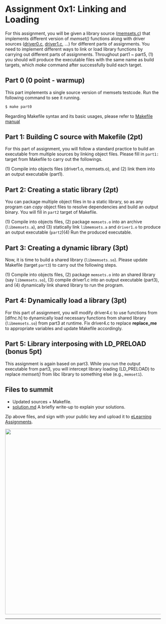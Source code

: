 # Assignment 0x1: Linking and Loading

For this assignment, you will be given a library source ([memsets.c]) that
implements different version of *memset()* functions along with driver sources
([driver0.c], [driver1.c], ...) for different parts of assignments. You need to
implement different ways to link or load library functions by carrying out
different parts of assignments. Throughout part1 ~ part5, (1) you should will
produce the executable files with the same name as build targets, which *make*
command after successfully build each target.


## Part 0 (0 point - warmup)

This part implements a single source version of memsets testcode. Run the
following command to see it running. 

```sh
$ make part0
```

Regarding Makefile syntax and its basic usages, please refer to [Makefile manual][An Introduction to Makefiles]

## Part 1: Building C source with Makefile (2pt)

For this part of assignment, you will follow a standard practice to build an
executable from multiple sources by linking object files. Please fill in
`part1:` target from Makefile to carry out the followings.

(1) Compile into objects files (driver1.o, memsets.o), and (2) link them into an
output executable (part1).

## Part 2: Creating a static library (2pt)

You can package multiple object files in to a static library, so as any program
can *copy* object files to resolve dependencies and build an output binary.
You will fill in `part2` target of Makefile.

(1) Compile into objects files, (2) package `memsets.o` into an archive (`libmemsets.a`), and
(3) statically link `libmemsets.a` and `driver1.o` to produce an output executable (`part2`)(4) Run
the produced executable.

## Part 3: Creating a dynamic library (3pt)

Now, it is time to build a shared library (`libmemsets.so`). Please update
Makefile (target `part3`) to carry out the following steps.

(1) Compile into objects files, (2) package `memsets.o` into an shared library (say `libmemsets.so`),
(3) compile driver1.c into an output executable (part3), and (4) dynamically link shared library to run the program.

## Part 4: Dynamically load a library (3pt)

For this part of assignment, you will modify driver4.c to use functions from
[dlfnc.h] to dynamically load necessary functions from shared library
(`libmemsets.so`) from part3 at runtime. Fix driver4.c to replace
__replace_me__ to appropriate variables and update Makefile accordingly. 

## Part 5: Library interposing with LD_PRELOAD (bonus 5pt)
 
This assignment is again based on part3. While you run the output executable
from part3, you will intercept library loading (LD_PRELOAD) to replace *memset()*
from libc library to something else (e.g., `memset1`).

## Files to summit

* Updated sources + Makefile.
* [solution.md](solution.md) A briefly write-up to explain your solutions. 

Zip above files, and sign with your public key and upload it to [eLearning Assignments].

<img src="https://codimd.syssec.org/uploads/upload_a8cf3019295605bf89469fad20b4caa6.png"  width="600">


----
[driver0.c]:driver0.c
[driver1.c]:driver1.c
[driver4.c]:driver4.c
[memsets.c]:memsets.c
[memsets.h]:memsets.h
[Makefiles]:Makefiles

[An Introduction to Makefiles]:https://www.gnu.org/software/make/manual/html_node/Introduction.html
[dlfcn.h]:https://linux.die.net/man/3/dlopen
[eLearning Assignments]:https://elearning.utdallas.edu/webapps/blackboard/content/listContentEditable.jsp?content_id=_3262367_1&course_id=_180521_1&mode=reset